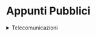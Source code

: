 # Appunti Pubblici
<details>
<summary>Telecomunicazioni</summary>
<br>
- [Formulario 30/05/2024](https://github.com/kikienrico/Appunti-Pubblici/blob/main/Telecomunicazioni/Formulario%2030.05.2024.md)
</details>
